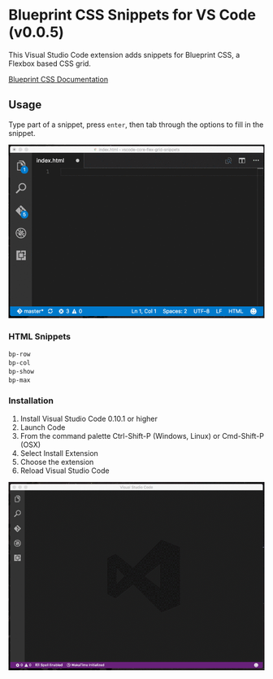 # Blueprint CSS Snippets for VS Code (v0.0.5)
This Visual Studio Code extension adds snippets for Blueprint CSS, a 
Flexbox based CSS grid.

[Blueprint CSS Documentation](https://blueprintcss.io)

## Usage
Type part of a snippet, press `enter`, then tab through the
options to fill in the snippet.

![Use Extension](images/snippets.gif)

### HTML Snippets
```html
bp-row
bp-col
bp-show
bp-max
```

### Installation

1. Install Visual Studio Code 0.10.1 or higher
1. Launch Code
1. From the command palette Ctrl-Shift-P (Windows, Linux) or Cmd-Shift-P (OSX)
1. Select Install Extension
1. Choose the extension
1. Reload Visual Studio Code

![Use Extension](images/install.gif)